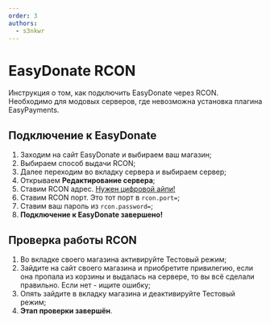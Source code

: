 ```yaml
---
order: 3
authors:
  - s3nkwr
---
```


# EasyDonate RCON

Инструкция о том, как подключить EasyDonate через RCON. Необходимо для модовых серверов, где невозможна установка плагина EasyPayments.

## Подключение к EasyDonate

1. Заходим на сайт EasyDonate и выбираем ваш магазин;
2. Выбираем способ выдачи RCON;
3. Далее переходим во вкладку сервера и выбираем сервер;
4. Открываем **Редактирование сервера**;
5. Ставим RCON адрес. [Нужен цифровой айпи!](/host/nodes)
6. Ставим RCON порт. Это тот порт в `rcon.port=`;
7. Ставим ваш пароль из `rcon.password=`;
8. **Подключение к EasyDonate завершено!**

## Проверка работы RCON

1. Во вкладке своего магазина активируйте Тестовый режим;
2. Зайдите на сайт своего магазина и приобретите привилегию, если она пропала из корзины и выдалась на сервере, то вы всё сделали правильно. Если нет - ищите ошибку;
3. Опять зайдите в вкладку магазина и деактивируйте Тестовый режим;
4. **Этап проверки завершён**.
